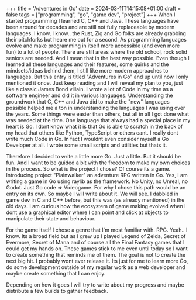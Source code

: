 +++
title = 'Adventures in Go'
date = 2024-03-11T14:15:08+01:00
draft = false
tags = ["programming", "go", "game dev", "project"]
+++
When I started programming I learned C, C++ and Java. These languages have been around for decades and are still not fully replaceable by modern languages.
I know, I know.. the Rust, Zig and Go folks are already grabbing their pitchforks but heare me out for a second.
As programming languages evolve and make programming in itself more accessible (and even more fun) to a lot of people. 
There are still areas where the old school, rock solid seniors are needed. And I mean that in the best way possible. 
Even though I learned all these languages and their features, some quirks and the mindsets/ideas behind them, I still like more modern approaches
to languages. 
But this entry is titled "Adventures in Go" and up until now I only mentioned it once. Just keep reading and I will reveal my plan to you, just like a classic James Bond villain.
I wrote a lot of Code in my time as a software engineer and did it in various languages. Understanding the groundwork that C, C++ and Java did to 
make the "new" languages possible helped me a ton in understanding the languages I was using over the years.
Some things were easier than others, but all in all I got done what was needed at the time.
One language that always had a special place in my heart is Go.
I dont know what it is that Go is able to scratch in the back of my head that others like Python, TypeScript or others cant.
I really dont write much Code in Go. In fact I wouldnt even consider myself a Go Developer at all. I wrote some small scripts and utilities but thats it.

Therefore I decided to write a little more Go. Just a little. But it should be fun. And I want to be guided a bit with the freedom to make my own choices in the process. 
So what is the project I chose? Of course its a game. 
Introducing project "Plainwalker" an adventure RPG written in Go.
Yes, I am writing a game in Go using raylib as the framework. No Unity, no Unreal, no Godot. Just Go code => Videogame. For why I chose this path would be an entry on its own. So maybe I will write about it. We will see. 
I dabbled in game dev in C and C++ before, but this was (as already mentioned) in the old days.
I am curious how the ecosystem of game making evolved when I dont use a graphical editor where I can point and click at objects to manipulate their state and behaviour.

For the game itself I chose a genre that I'm most familiar with. RPG. Yeah.. I know. Its a broad field but as I grew up I played Legend of Zelda, Secret of Evermore, Secret of Mana and of course all the Final Fantasy games that I could get my hands on. 
These games stick to me even until today so I want to create something that reminds me of them.
The goal is not to create the next big hit. I probably wont ever release it. Its just for me to learn more Go, do some development outside of my regular work as a web developer and maybe create something that I can enjoy.

Depending on how it goes I will try to write about my progress and maybe distribute a few builds to gather feedback.
